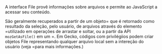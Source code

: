 A interface File provê informações sobre arquivos e permite ao JavaScript  a acessar seu conteúdo.

São geralmente recuperados a partir de um objeto= que é retornado como resultado da seleção, pelo usuário, de arquivos através do elemento =utilizado em operações de arrastar e soltar, ou a partir da API `mozGetAsFile()` em um =. Em Gecko, códigos com privilégiios podem criar objetos File representando qualquer arquivo local sem a intereção do usuário (veja =para mais informações.)